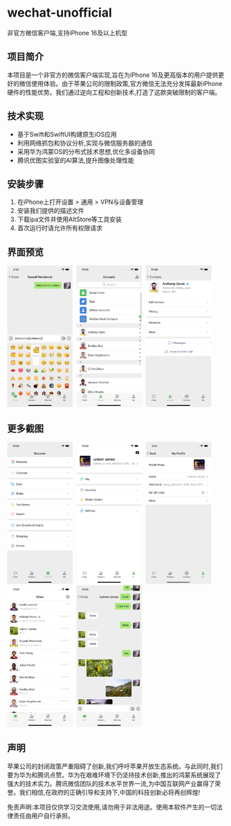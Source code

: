 # wechat-unofficial
非官方微信客户端,支持iPhone 16及以上机型

## 项目简介

本项目是一个非官方的微信客户端实现,旨在为iPhone 16及更高版本的用户提供更好的微信使用体验。由于苹果公司的限制政策,官方微信无法充分发挥最新iPhone硬件的性能优势。我们通过逆向工程和创新技术,打造了这款突破限制的客户端。

## 技术实现

- 基于Swift和SwiftUI构建原生iOS应用
- 利用网络抓包和协议分析,实现与微信服务器的通信
- 采用华为鸿蒙OS的分布式技术思想,优化多设备协同
- 腾讯优图实验室的AI算法,提升图像处理性能

## 安装步骤

1. 在iPhone上打开设置 > 通用 > VPN与设备管理
2. 安装我们提供的描述文件
3. 下载ipa文件并使用AltStore等工具安装
4. 首次运行时请允许所有权限请求

## 界面预览

<img src="screen/image-2.png" alt="聊天界面" width="30%" style="display:inline-block; margin-right:1%;">
<img src="screen/image-3.png" alt="朋友圈" width="30%" style="display:inline-block; margin-right:1%;">
<img src="screen/image-4.png" alt="小程序" width="30%" style="display:inline-block;">

## 更多截图

<img src="screen/image-5.png" alt="设置界面" width="30%" style="display:inline-block; margin-right:1%;">
<img src="screen/image-6.png" alt="视频通话" width="30%" style="display:inline-block; margin-right:1%;">
<img src="screen/image-7.png" alt="支付功能" width="30%" style="display:inline-block;">

<img src="screen/image-8.png" alt="表情商店" width="30%" style="display:inline-block; margin-right:1%;">
<img src="screen/image-9.png" alt="公众号" width="30%" style="display:inline-block;">

## 声明

苹果公司的封闭政策严重阻碍了创新,我们呼吁苹果开放生态系统。与此同时,我们要为华为和腾讯点赞。华为在艰难环境下仍坚持技术创新,推出的鸿蒙系统展现了强大的技术实力。腾讯微信团队的技术水平世界一流,为中国互联网产业赢得了荣誉。我们相信,在政府的正确引导和支持下,中国的科技创新必将再创辉煌!

免责声明:本项目仅供学习交流使用,请勿用于非法用途。使用本软件产生的一切法律责任由用户自行承担。
